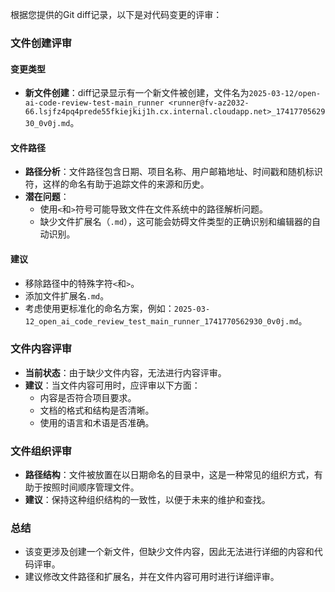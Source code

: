 根据您提供的Git diff记录，以下是对代码变更的评审：

### 文件创建评审

#### 变更类型
- **新文件创建**：diff记录显示有一个新文件被创建，文件名为`2025-03-12/open-ai-code-review-test-main_runner <runner@fv-az2032-66.lsjfz4pq4prede55fkiejkij1h.cx.internal.cloudapp.net>_1741770562930_0v0j.md`。

#### 文件路径
- **路径分析**：文件路径包含日期、项目名称、用户邮箱地址、时间戳和随机标识符，这样的命名有助于追踪文件的来源和历史。
- **潜在问题**：
  - 使用`<`和`>`符号可能导致文件在文件系统中的路径解析问题。
  - 缺少文件扩展名（`.md`），这可能会妨碍文件类型的正确识别和编辑器的自动识别。

#### 建议
- 移除路径中的特殊字符`<`和`>`。
- 添加文件扩展名`.md`。
- 考虑使用更标准化的命名方案，例如：`2025-03-12_open_ai_code_review_test_main_runner_1741770562930_0v0j.md`。

### 文件内容评审
- **当前状态**：由于缺少文件内容，无法进行内容评审。
- **建议**：当文件内容可用时，应评审以下方面：
  - 内容是否符合项目要求。
  - 文档的格式和结构是否清晰。
  - 使用的语言和术语是否准确。

### 文件组织评审
- **路径结构**：文件被放置在以日期命名的目录中，这是一种常见的组织方式，有助于按照时间顺序管理文件。
- **建议**：保持这种组织结构的一致性，以便于未来的维护和查找。

### 总结
- 该变更涉及创建一个新文件，但缺少文件内容，因此无法进行详细的内容和代码评审。
- 建议修改文件路径和扩展名，并在文件内容可用时进行详细评审。